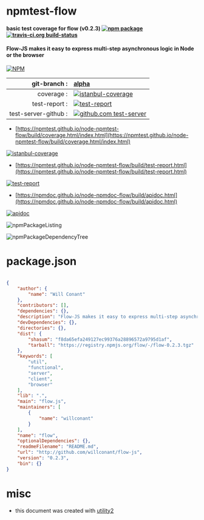 # npmtest-flow

#### basic test coverage for  flow (v0.2.3)  [![npm package](https://img.shields.io/npm/v/npmtest-flow.svg?style=flat-square)](https://www.npmjs.org/package/npmtest-flow) [![travis-ci.org build-status](https://api.travis-ci.org/npmtest/node-npmtest-flow.svg)](https://travis-ci.org/npmtest/node-npmtest-flow)

#### Flow-JS makes it easy to express multi-step asynchronous logic in Node or the browser

[![NPM](https://nodei.co/npm/flow.png?downloads=true&downloadRank=true&stars=true)](https://www.npmjs.com/package/flow)

| git-branch : | [alpha](https://github.com/npmtest/node-npmtest-flow/tree/alpha)|
|--:|:--|
| coverage : | [![istanbul-coverage](https://npmtest.github.io/node-npmtest-flow/build/coverage.badge.svg)](https://npmtest.github.io/node-npmtest-flow/build/coverage.html/index.html)|
| test-report : | [![test-report](https://npmtest.github.io/node-npmtest-flow/build/test-report.badge.svg)](https://npmtest.github.io/node-npmtest-flow/build/test-report.html)|
| test-server-github : | [![github.com test-server](https://npmtest.github.io/node-npmtest-flow/GitHub-Mark-32px.png)](https://npmtest.github.io/node-npmtest-flow/build/app/index.html) | | build-artifacts : | [![build-artifacts](https://npmtest.github.io/node-npmtest-flow/glyphicons_144_folder_open.png)](https://github.com/npmtest/node-npmtest-flow/tree/gh-pages/build)|

- [https://npmtest.github.io/node-npmtest-flow/build/coverage.html/index.html](https://npmtest.github.io/node-npmtest-flow/build/coverage.html/index.html)

[![istanbul-coverage](https://npmtest.github.io/node-npmtest-flow/build/screenCapture.buildCi.browser.%252Ftmp%252Fbuild%252Fcoverage.lib.html.png)](https://npmtest.github.io/node-npmtest-flow/build/coverage.html/index.html)

- [https://npmtest.github.io/node-npmtest-flow/build/test-report.html](https://npmtest.github.io/node-npmtest-flow/build/test-report.html)

[![test-report](https://npmtest.github.io/node-npmtest-flow/build/screenCapture.buildCi.browser.%252Ftmp%252Fbuild%252Ftest-report.html.png)](https://npmtest.github.io/node-npmtest-flow/build/test-report.html)

- [https://npmdoc.github.io/node-npmdoc-flow/build/apidoc.html](https://npmdoc.github.io/node-npmdoc-flow/build/apidoc.html)

[![apidoc](https://npmdoc.github.io/node-npmdoc-flow/build/screenCapture.buildCi.browser.%252Ftmp%252Fbuild%252Fapidoc.html.png)](https://npmdoc.github.io/node-npmdoc-flow/build/apidoc.html)

![npmPackageListing](https://npmtest.github.io/node-npmtest-flow/build/screenCapture.npmPackageListing.svg)

![npmPackageDependencyTree](https://npmtest.github.io/node-npmtest-flow/build/screenCapture.npmPackageDependencyTree.svg)



# package.json

```json

{
    "author": {
        "name": "Will Conant"
    },
    "contributors": [],
    "dependencies": {},
    "description": "Flow-JS makes it easy to express multi-step asynchronous logic in Node or the browser",
    "devDependencies": {},
    "directories": {},
    "dist": {
        "shasum": "f8da65efa249127ec99376a28896572a9795d1af",
        "tarball": "https://registry.npmjs.org/flow/-/flow-0.2.3.tgz"
    },
    "keywords": [
        "util",
        "functional",
        "server",
        "client",
        "browser"
    ],
    "lib": ".",
    "main": "flow.js",
    "maintainers": [
        {
            "name": "willconant"
        }
    ],
    "name": "flow",
    "optionalDependencies": {},
    "readmeFilename": "README.md",
    "url": "http://github.com/willconant/flow-js",
    "version": "0.2.3",
    "bin": {}
}
```



# misc
- this document was created with [utility2](https://github.com/kaizhu256/node-utility2)
